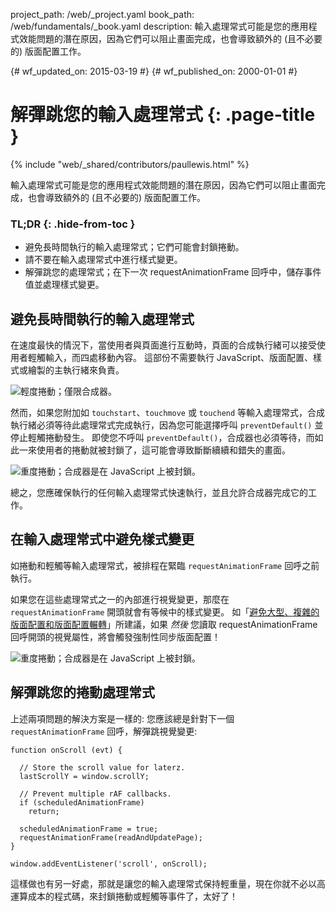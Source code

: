 project_path: /web/_project.yaml
book_path: /web/fundamentals/_book.yaml
description: 輸入處理常式可能是您的應用程式效能問題的潛在原因，因為它們可以阻止畫面完成，也會導致額外的 (且不必要的) 版面配置工作。

{# wf_updated_on: 2015-03-19 #}
{# wf_published_on: 2000-01-01 #}

# 解彈跳您的輸入處理常式 {: .page-title }

{% include "web/_shared/contributors/paullewis.html" %}


輸入處理常式可能是您的應用程式效能問題的潛在原因，因為它們可以阻止畫面完成，也會導致額外的 (且不必要的) 版面配置工作。

### TL;DR {: .hide-from-toc }
- 避免長時間執行的輸入處理常式；它們可能會封鎖捲動。
- 請不要在輸入處理常式中進行樣式變更。
- 解彈跳您的處理常式；在下一次 requestAnimationFrame 回呼中，儲存事件值並處理樣式變更。


## 避免長時間執行的輸入處理常式

在速度最快的情況下，當使用者與頁面進行互動時，頁面的合成執行緒可以接受使用者輕觸輸入，而四處移動內容。 這部份不需要執行 JavaScript、版面配置、樣式或繪製的主執行緒來負責。

<img src="images/debounce-your-input-handlers/compositor-scroll.jpg" class="center" alt="輕度捲動；僅限合成器。">

然而，如果您附加如 `touchstart`、`touchmove` 或 `touchend` 等輸入處理常式，合成執行緒必須等待此處理常式完成執行，因為您可能選擇呼叫 `preventDefault()` 並停止輕觸捲動發生。 即使您不呼叫 `preventDefault()`，合成器也必須等待，而如此一來使用者的捲動就被封鎖了，這可能會導致斷斷續續和錯失的畫面。

<img src="images/debounce-your-input-handlers/ontouchmove.jpg" class="center" alt="重度捲動；合成器是在 JavaScript 上被封鎖。">

總之，您應確保執行的任何輸入處理常式快速執行，並且允許合成器完成它的工作。

## 在輸入處理常式中避免樣式變更

如捲動和輕觸等輸入處理常式，被排程在緊臨 `requestAnimationFrame` 回呼之前執行。

如果您在這些處理常式之一的內部進行視覺變更，那麼在 `requestAnimationFrame` 開頭就會有等候中的樣式變更。 如「[避免大型、複雜的版面配置和版面配置輾轉](avoid-large-complex-layouts-and-layout-thrashing)」所建議，如果 _然後_ 您讀取 requestAnimationFrame 回呼開頭的視覺屬性，將會觸發強制性同步版面配置！

<img src="images/debounce-your-input-handlers/frame-with-input.jpg" class="center" alt="重度捲動；合成器是在 JavaScript 上被封鎖。">

## 解彈跳您的捲動處理常式

上述兩項問題的解決方案是一樣的: 您應該總是針對下一個 `requestAnimationFrame` 回呼，解彈跳視覺變更:


    function onScroll (evt) {

      // Store the scroll value for laterz.
      lastScrollY = window.scrollY;

      // Prevent multiple rAF callbacks.
      if (scheduledAnimationFrame)
        return;

      scheduledAnimationFrame = true;
      requestAnimationFrame(readAndUpdatePage);
    }

    window.addEventListener('scroll', onScroll);


這樣做也有另一好處，那就是讓您的輸入處理常式保持輕重量，現在你就不必以高運算成本的程式碼，來封鎖捲動或輕觸等事件了，太好了！
